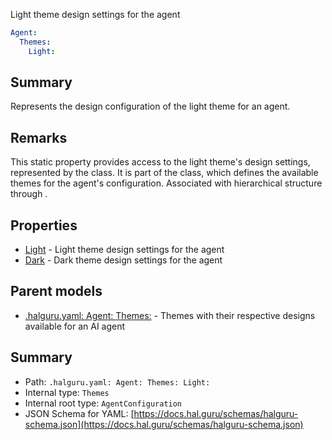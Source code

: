 <!--
title: Light
description: Light theme design settings for the agent
version: 1.39.0
generated: true
date: 2025-04-24
node: This file is generated by the command-line program: `halguru manual -c -m`
-->


Light theme design settings for the agent

```yaml
Agent:
  Themes:
    Light:
```

## Summary

Represents the design configuration of the light theme for an agent.

## Remarks

This static property provides access to the light theme's design settings, represented by the class. It is part of the class, which defines the available themes for the agent's configuration. Associated with hierarchical structure through .

## Properties

* [Light]((halguru)-agent-themes-light.md) - Light theme design settings for the agent
* [Dark]((halguru)-agent-themes-dark.md) - Dark theme design settings for the agent

## Parent models

* [.halguru.yaml: Agent: Themes:]((halguru)-agent-themes.md) - Themes with their respective designs available for an AI agent

## Summary

* Path: `.halguru.yaml: Agent: Themes: Light:`
* Internal type: `Themes`
* Internal root type: `AgentConfiguration`
* JSON Schema for YAML: [https://docs.hal.guru/schemas/halguru-schema.json](https://docs.hal.guru/schemas/halguru-schema.json)
